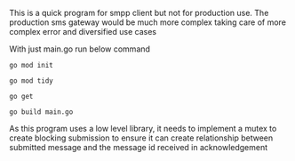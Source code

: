 This is a quick program for smpp client but not for production use. The production sms gateway would be much more complex taking care of more complex error and diversified use cases

With just main.go run below command

    go mod init 
>
    go mod tidy
>
    go get 
>
    go build main.go


As this program uses a low level library, it needs to implement a mutex to create blocking submission to ensure it can create relationship between submitted message and the message id received in acknowledgement

